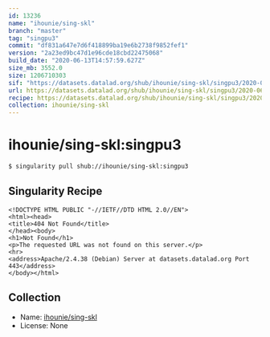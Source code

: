 ```yaml
---
id: 13236
name: "ihounie/sing-skl"
branch: "master"
tag: "singpu3"
commit: "df831a647e7d6f418899ba19e6b2738f9852fef1"
version: "2a23ed9bc47d1e96cde18cbd22475068"
build_date: "2020-06-13T14:57:59.627Z"
size_mb: 3552.0
size: 1206710303
sif: "https://datasets.datalad.org/shub/ihounie/sing-skl/singpu3/2020-06-13-df831a64-2a23ed9b/2a23ed9bc47d1e96cde18cbd22475068.sif"
url: https://datasets.datalad.org/shub/ihounie/sing-skl/singpu3/2020-06-13-df831a64-2a23ed9b/
recipe: https://datasets.datalad.org/shub/ihounie/sing-skl/singpu3/2020-06-13-df831a64-2a23ed9b/Singularity
collection: ihounie/sing-skl
---
```


# ihounie/sing-skl:singpu3

```bash
$ singularity pull shub://ihounie/sing-skl:singpu3
```

## Singularity Recipe

```singularity
<!DOCTYPE HTML PUBLIC "-//IETF//DTD HTML 2.0//EN">
<html><head>
<title>404 Not Found</title>
</head><body>
<h1>Not Found</h1>
<p>The requested URL was not found on this server.</p>
<hr>
<address>Apache/2.4.38 (Debian) Server at datasets.datalad.org Port 443</address>
</body></html>
```

## Collection

 - Name: [ihounie/sing-skl](https://github.com/ihounie/sing-skl)
 - License: None

